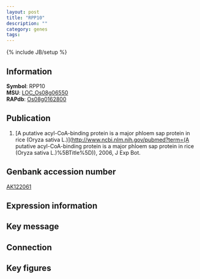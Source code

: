 ```yaml
---
layout: post
title: "RPP10"
description: ""
category: genes
tags: 
---
```

{% include JB/setup %}

## Information
__Symbol__: RPP10  
__MSU__: [LOC_Os08g06550](http://rice.plantbiology.msu.edu/cgi-bin/ORF_infopage.cgi?orf=LOC_Os08g06550)  
__RAPdb__: [Os08g0162800](http://rapdb.dna.affrc.go.jp/viewer/gbrowse_details/irgsp1?name=Os08g0162800)  

## Publication
1. [A putative acyl-CoA-binding protein is a major phloem sap protein in rice (Oryza sativa L.)](http://www.ncbi.nlm.nih.gov/pubmed?term=(A putative acyl-CoA-binding protein is a major phloem sap protein in rice (Oryza sativa L.)%5BTitle%5D)), 2006, J Exp Bot.

## Genbank accession number
[AK122061](http://www.ncbi.nlm.nih.gov/nuccore/AK122061)

## Expression information

## Key message

## Connection

## Key figures


